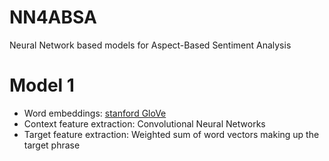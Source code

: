 # NN4ABSA
Neural Network based models for Aspect-Based Sentiment Analysis

# Model 1
* Word embeddings: [stanford GloVe](https://nlp.stanford.edu/projects/glove/)
* Context feature extraction: Convolutional Neural Networks
* Target feature extraction: Weighted sum of word vectors making up the target phrase

